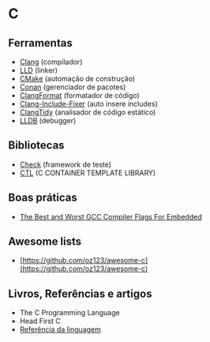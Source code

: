 # C

## Ferramentas

- [Clang](https://clang.llvm.org/) (compilador)
- [LLD](https://lld.llvm.org/) (linker)
- [CMake](https://cmake.org/) (automação de construção)
- [Conan](https://conan.io/) (gerenciador de pacotes)
- [ClangFormat](https://clang.llvm.org/docs/ClangFormat.html) (formatador de
  código)
- [Clang-Include-Fixer](https://clang.llvm.org/extra/clang-include-fixer.html)
  (auto insere includes)
- [ClangTidy](https://clang.llvm.org/extra/clang-tidy/) (analisador de código
  estático)
- [LLDB](https://lldb.llvm.org/) (debugger)

## Bibliotecas

- [Check](https://github.com/libcheck/check) (framework de teste)
- [CTL](https://github.com/rurban/ctl) (C CONTAINER TEMPLATE LIBRARY)

## Boas práticas

- [The Best and Worst GCC Compiler Flags For
  Embedded](https://interrupt.memfault.com/blog/best-and-worst-gcc-clang-compiler-flags)

## Awesome lists

- [https://github.com/oz123/awesome-c](https://github.com/oz123/awesome-c)

## Livros, Referências e artigos

- The C Programming Language
- Head First C
- [Referência da linguagem](https://en.cppreference.com/w/c)

